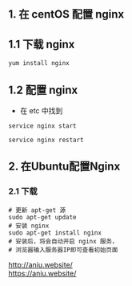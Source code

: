 
## 1. 在 centOS 配置 nginx

## 1.1 下载 nginx

```shell
yum install nginx
```
## 1.2 配置 nginx

- 在 etc 中找到 

```shell
service nginx start
```
```shell
service nginx restart
```

## 2. 在Ubuntu配置Nginx



### 2.1 下载



```shell
# 更新 apt-get 源
sudo apt-get update
# 安装 nginx
sudo apt-get install nginx
# 安装后，将会自动开启 nginx 服务，
# 浏览器输入服务器IP即可查看初始页面
```

http://aniu.website/  
https://aniu.website/